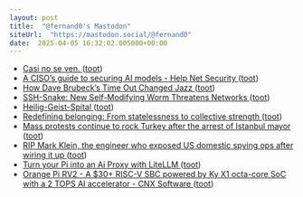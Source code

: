 ```yaml
---
layout: post
title:  "@fernand0's Mastodon"
siteUrl:  "https://mastodon.social/@fernand0"
date:  2025-04-05 16:32:02.005000+00:00
---
```

*  [Casi no se ven. ](https://avecesunafoto.wordpress.com/2025/04/04/casi-no-se-ven-2) ([toot](https://mastodon.social/@fernand0/114286311637227343))
*  [A CISO’s guide to securing AI models - Help Net Security ](https://www.helpnetsecurity.com/2025/03/26/ml-models-security) ([toot](https://mastodon.social/@fernand0/114286267269604825))
*  [How Dave Brubeck’s Time Out Changed Jazz ](https://www.openculture.com/2025/03/how-dave-brubecks-time-out-changed-jazz.htm) ([toot](https://mastodon.social/@fernand0/114286111583604298))
*  [SSH-Snake: New Self-Modifying Worm Threatens Networks ](https://sysdig.com/blog/ssh-snake) ([toot](https://mastodon.social/@fernand0/114285861123394930))
*  [Heilig-Geist-Spital ](https://www.flickr.com/photos/fernand0/54399482547) ([toot](https://mastodon.social/@fernand0/114285812304151930))
*  [Redefining belonging: From statelessness to collective strength ](https://globalvoices.org/2025/03/22/redefining-belonging-from-statelessness-to-collective-strength) ([toot](https://mastodon.social/@fernand0/114285576716579496))
*  [Mass protests continue to rock Turkey after the arrest of Istanbul mayor ](https://globalvoices.org/2025/03/22/mass-protests-continue-to-rock-turkey-after-the-arrest-of-istanbul-mayor) ([toot](https://mastodon.social/@fernand0/114285288856886081))
*  [RIP Mark Klein, the engineer who exposed US domestic spying ops after wiring it up ](https://www.theregister.com/2025/03/15/rip_mark_klein) ([toot](https://mastodon.social/@fernand0/114285018996881473))
*  [Turn your Pi into an Ai Proxy with LiteLLM ](https://pimylifeup.com/raspberry-pi-litellm-ai-proxy) ([toot](https://mastodon.social/@fernand0/114284864813567475))
*  [Orange Pi RV2 - A $30+ RISC-V SBC powered by Ky X1 octa-core SoC with a 2 TOPS AI accelerator - CNX Software ](https://www.cnx-software.com/2025/03/08/orange-pi-rv2-low-cost-risc-v-sbc-ky-x1-octa-core-soc-2-tops-ai-accelerator) ([toot](https://mastodon.social/@fernand0/114284647203986202))
